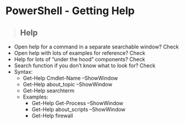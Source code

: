 # PowerShell - Getting Help

> ## **Help**

- Open help for a command in a separate searchable window? Check
- Open help with lots of examples for reference? Check
- Help for lots of “under the hood” components? Check
- Search function if you don’t know what to look for? Check
- Syntax:
    - Get-Help Cmdlet-Name –ShowWindow
    - Get-Help about_topic –ShowWindow
    - Get-Help searchterm
    - Examples:
        - Get-Help Get-Process –ShowWindow
        - Get-Help about_scripts –ShowWindow
        - Get-Help firewall